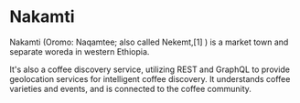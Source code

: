 # Nakamti

Nakamti (Oromo: Naqamtee; also called Nekemt,[1] ) is a market town and separate 
woreda in western Ethiopia.

It's also a coffee discovery service, utilizing REST and GraphQL to provide 
geolocation services for intelligent coffee discovery. It understands coffee
varieties and events, and is connected to the coffee community. 